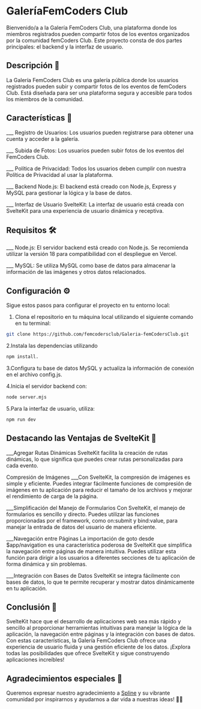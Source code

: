 # GaleríaFemCoders Club

Bienvenido/a a la Galería FemCoders Club, una plataforma donde los miembros registrados pueden compartir fotos de los eventos organizados por la comunidad femCoders Club. Este proyecto consta de dos partes principales: el backend y la interfaz de usuario.

## Descripción 📝

La Galería FemCoders Club es una galería pública donde los usuarios registrados pueden subir y compartir fotos de los eventos de femCoders Club. Está diseñada para ser una plataforma segura y accesible para todos los miembros de la comunidad.

## Características 🚀

___ Registro de Usuarios: Los usuarios pueden registrarse para obtener una cuenta y acceder a la galería.

___ Subida de Fotos: Los usuarios pueden subir fotos de los eventos del FemCoders Club.

___ Política de Privacidad: Todos los usuarios deben cumplir con nuestra Política de Privacidad al usar la plataforma.

___ Backend Node.js: El backend está creado con Node.js, Express y MySQL para gestionar la lógica y la base de datos.

___ Interfaz de Usuario SvelteKit: La interfaz de usuario está creada con SvelteKit para una experiencia de usuario dinámica y receptiva.

## Requisitos 🛠️

___ Node.js: El servidor backend está creado con Node.js. Se recomienda utilizar la versión 18 para compatibilidad con el despliegue en Vercel.

___ MySQL: Se utiliza MySQL como base de datos para almacenar la información de las imágenes y otros datos relacionados.

## Configuración ⚙️

Sigue estos pasos para configurar el proyecto en tu entorno local:

1. Clona el repositorio en tu máquina local utilizando el siguiente comando en tu terminal:

```bash
git clone https://github.com/femcodersclub/Galeria-femCodersClub.git
```

2.Instala las dependencias utilizando 

```bash
npm install.
```

3.Configura tu base de datos MySQL y actualiza la información de conexión en el archivo config.js.

4.Inicia el servidor backend con:

```bash
node server.mjs
```

5.Para la interfaz de usuario, utiliza:

```bash
npm run dev
```

## Destacando las Ventajas de SvelteKit 🚀

___Agregar Rutas Dinámicas
SvelteKit facilita la creación de rutas dinámicas, lo que significa que puedes crear rutas personalizadas para cada evento.

Compresión de Imágenes
___Con SvelteKit, la compresión de imágenes es simple y eficiente. Puedes integrar fácilmente funciones de compresión de imágenes en tu aplicación para reducir el tamaño de los archivos y mejorar el rendimiento de carga de la página.

___Simplificación del Manejo de Formularios
Con SvelteKit, el manejo de formularios es sencillo y directo. Puedes utilizar las funciones proporcionadas por el framework, como on:submit y bind:value, para manejar la entrada de datos del usuario de manera eficiente.

___Navegación entre Páginas
La importación de goto desde $app/navigation es una característica poderosa de SvelteKit que simplifica la navegación entre páginas de manera intuitiva. Puedes utilizar esta función para dirigir a los usuarios a diferentes secciones de tu aplicación de forma dinámica y sin problemas.

___Integración con Bases de Datos
SvelteKit se integra fácilmente con bases de datos, lo que te permite recuperar y mostrar datos dinámicamente en tu aplicación. 

## Conclusión 🌟

SvelteKit hace que el desarrollo de aplicaciones web sea más rápido y sencillo al proporcionar herramientas intuitivas para manejar la lógica de la aplicación, la navegación entre páginas y la integración con bases de datos. Con estas características, la Galería FemCoders Club ofrece una experiencia de usuario fluida y una gestión eficiente de los datos. ¡Explora todas las posibilidades que ofrece SvelteKit y sigue construyendo aplicaciones increíbles!

## Agradecimientos especiales 💖

Queremos expresar nuestro agradecimiento a [Spline](https://spline.design/) y su vibrante comunidad por inspirarnos y ayudarnos a dar vida a nuestras ideas! 🎨🚀
